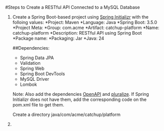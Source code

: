 #Steps to Create a RESTful API Connected to a MySQL Database

1. Create a Spring Boot-based project using [Spring Initializr](https://start.spring.io/) with the folloing values:
    *Project: Maven
    *Language: Java
    *Spring Boot: 3.5.0
    *Project Meta:
        *Group:        com.acme
        *Artifact:     catchup-platform
        *Name:         catchup-platform
        *Description:  RESTful API using Spring Boot
        *Package name: 
    *Packaging: Jar
    *Java: 24

    ##Dependencies:
    * Spring Data JPA
    * Validation
    * Spring Web
    * Spring Boot DevTools
    * MySQL Driver
    * Lombok
    
    Note: Also add the dependencies [OpenAPI](https://mvnrepository.com/artifact/org.springdoc/springdoc-openapi-starter-webmvc-ui) and [pluralize](https://mvnrepository.com/artifact/io.github.encryptorcode/pluralize). If Spring Initializr does not have them, add the corresponding code on the pom.xml file to get them.
    


   Create a directory java/com/acme/catchup/platform
   

    
          
3. 
